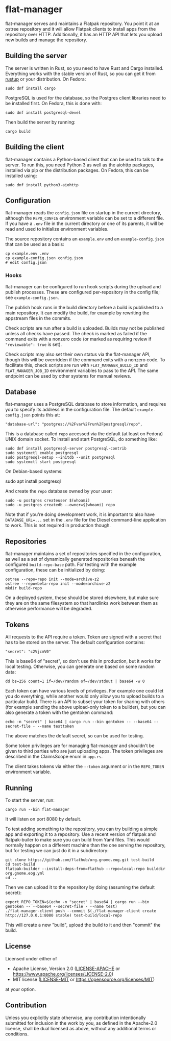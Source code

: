 # flat-manager

flat-manager serves and maintains a Flatpak repository. You point it
at an ostree repository and it will allow Flatpak clients to install
apps from the repository over HTTP. Additionally, it has an HTTP API
that lets you upload new builds and manage the repository.

## Building the server

The server is written in Rust, so you need to have Rust and Cargo
installed. Everything works with the stable version of Rust,
so you can get it from [rustup](https://github.com/rust-lang/rustup.rs)
or your distribution. On Fedora:

    sudo dnf install cargo

PostgreSQL is used for the database, so the Postgres client libraries
need to be installed first. On Fedora, this is done with:

    sudo dnf install postgresql-devel

Then build the server by running:

    cargo build

## Building the client

flat-manager contains a Python-based client that can be used
to talk to the server. To run this, you need Python 3 as
well as the aiohttp packages, installed via pip or the
distribution packages. On Fedora, this can be installed using:

    sudo dnf install python3-aiohttp

## Configuration

flat-manager reads the `config.json` file on startup in the
current directory, although the `REPO_CONFIG` environment variable
can be set to a different file. If you have a `.env` file in the
current directory or one of its parents, it will be read and used
to initialize environment variables.

The source repository contains an `example.env` and an
`example-config.json` that can be used as a basis:

    cp example.env .env
    cp example-config.json config.json
    # edit config.json

### Hooks

flat-manager can be configured to run hook scripts during the upload
and publish processes. These are configured per-repository in the
config file; see `example-config.json`.

The publish hook runs in the build directory before a build is published
to a main repository. It can modify the build, for example by rewriting
the appstream files in the commits.

Check scripts are run after a build is uploaded. Builds may not be
published unless all checks have passed. The check is marked as failed
if the command exits with a nonzero code (or marked as requiring review
if `"reviewable": true` is set).

Check scripts may also set their own status via the flat-manager API,
though this will be overridden if the command exits with a nonzero code.
To facilitate this, check scripts are run with `FLAT_MANAGER_BUILD_ID` and
`FLAT_MANAGER_JOB_ID` environment variables to pass to the API. The same
endpoint can be used by other systems for manual reviews.

## Database

flat-manager uses a PostgreSQL database to store information, and
requires you to specify its address in the configuration file.
The default `example-config.json` points this at:

    "database-url": "postgres://%2Fvar%2Frun%2Fpostgresql/repo",

This is a database called `repo` accessed via the default (at
least on Fedora) UNIX domain socket. To install and start
PostgreSQL, do something like:

    sudo dnf install postgresql-server postgresql-contrib
    sudo systemctl enable postgresql
    sudo postgresql-setup --initdb --unit postgresql
    sudo systemctl start postgresql

On Debian-based systems:

   sudo apt install postgresql

And create the `repo` database owned by your user:

    sudo -u postgres createuser $(whoami)
    sudo -u postgres createdb --owner=$(whoami) repo

Note that if you're doing development work, it is important to also
have `DATABASE_URL=...` set in the `.env` file for the Diesel
command-line application to work. This is not required in production
though.

## Repositories

flat-manager maintains a set of repositories specified in the
configuration, as well as a set of dynamically generated repositories
beneath the configured `build-repo-base` path. For testing with
the example configuration, these can be initialized by doing:

    ostree --repo=repo init --mode=archive-z2
    ostree --repo=beta-repo init --mode=archive-z2
    mkdir build-repo

On a deployed system, these should be stored elsewhere, but make sure
they are on the same filesystem so that hardlinks work between them as
otherwise performance will be degraded.

## Tokens

All requests to the API require a token. Token are signed with a secret
that has to be stored on the server. The default configuration contains:

    "secret": "c2VjcmV0"

This is base64 of "secret", so don't use this in production, but it
works for local testing. Otherwise, you can generate one based on
some random data:

    dd bs=256 count=1 if=/dev/random of=/dev/stdout | base64 -w 0

Each token can have various levels of privileges. For example one
could let you do everything, while another would only allow you to
upload builds to a particular build. There is an API to subset
your token for sharing with others (for example sending the above
upload-only token to a builder), but you can also generate a
token with the gentoken command:

    echo -n "secret" | base64 | cargo run --bin gentoken -- --base64 --secret-file - --name testtoken

The above matches the default secret, so can be used for testing.

Some token privileges are for managing flat-manager and shouldn't be
given to third parties who are just uploading apps. The token privileges
are described in the ClaimsScope enum in `app.rs`.

The client takes tokens via either the `--token` argument or in the
`REPO_TOKEN` environment variable.

## Running

To start the server, run:

    cargo run --bin flat-manager

It will listen on port 8080 by default.

To test adding something to the repository, you can try building a
simple app and exporting it to a repository. Use a recent version of
flatpak and flatpak-builer to make sure you can build from Yaml files.
This would normally happen on a different machine than the one serving
the repository, but for testing we can just do it in a subdirectory:

    git clone https://github.com/flathub/org.gnome.eog.git test-build
    cd test-build
    flatpak-builder --install-deps-from=flathub --repo=local-repo builddir org.gnome.eog.yml
    cd ..

Then we can upload it to the repository by doing (assuming the default secret):

    export REPO_TOKEN=$(echo -n "secret" | base64 | cargo run --bin gentoken -- --base64 --secret-file - --name test)
    ./flat-manager-client push --commit $(./flat-manager-client create http://127.0.0.1:8080 stable) test-build/local-repo

This will create a new "build", upload the build to it and then "commit" the build.

## License

Licensed under either of

- Apache License, Version 2.0
   ([LICENSE-APACHE](LICENSE-APACHE) or https://www.apache.org/licenses/LICENSE-2.0)
- MIT license
   ([LICENSE-MIT](LICENSE-MIT) or https://opensource.org/licenses/MIT)

at your option.

## Contribution

Unless you explicitly state otherwise, any contribution intentionally submitted
for inclusion in the work by you, as defined in the Apache-2.0 license, shall be
dual licensed as above, without any additional terms or conditions.
